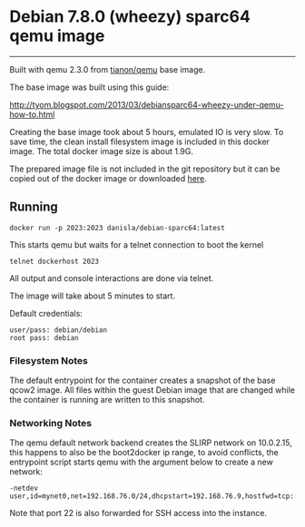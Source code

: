 # Debian 7.8.0 (wheezy) sparc64 qemu image
----

Built with qemu 2.3.0 from [tianon/qemu](https://registry.hub.docker.com/u/tianon/qemu/) base image.

The base image was built using this guide:

http://tyom.blogspot.com/2013/03/debiansparc64-wheezy-under-qemu-how-to.html

Creating the base image took about 5 hours, emulated IO is very slow. To save time, the clean install filesystem image is included in this docker image. The total docker image size is about 1.9G.

The prepared image file is not included in the git repository but it can be copied out of the docker image or downloaded [here](drive.google.com).

## Running

    docker run -p 2023:2023 danisla/debian-sparc64:latest

This starts qemu but waits for a telnet connection to boot the kernel

    telnet dockerhost 2023

All output and console interactions are done via telnet.

The image will take about 5 minutes to start.

Default credentials:

    user/pass: debian/debian
    root pass: debian

### Filesystem Notes

The default entrypoint for the container creates a snapshot of the base qcow2 image. All files within the guest Debian image that are changed while the container is running are written to this snapshot.

### Networking Notes

The qemu default network backend creates the SLIRP network on 10.0.2.15, this happens to also be the boot2docker ip range, to avoid conflicts, the entrypoint script starts qemu with the argument below to create a new network:

```
-netdev user,id=mynet0,net=192.168.76.0/24,dhcpstart=192.168.76.9,hostfwd=tcp::22-:22
```

Note that port 22 is also forwarded for SSH access into the instance.
